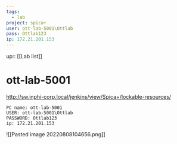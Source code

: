 ```yaml
---
tags:
  - lab
project: spica+
user: ott-lab-5001\Ottlab
pass: Ottlab123
ip: 172.21.201.153
---
```

up:: [[Lab list]]
# ott-lab-5001


http://sw.inphi-corp.local/jenkins/view/Spica+/lockable-resources/

```
PC name: ott-lab-5001
USER: ott-lab-5001\Ottlab
PASSWORD: Ottlab123
ip: 172.21.201.153
```

![[Pasted image 20220808104656.png]]